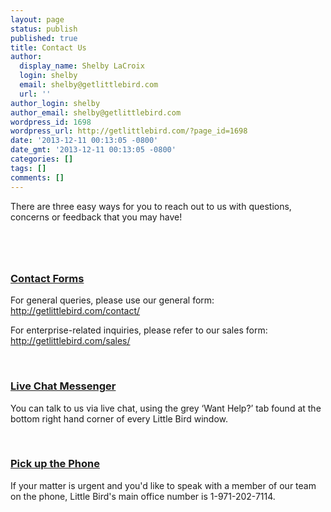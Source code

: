```yaml
---
layout: page
status: publish
published: true
title: Contact Us
author:
  display_name: Shelby LaCroix
  login: shelby
  email: shelby@getlittlebird.com
  url: ''
author_login: shelby
author_email: shelby@getlittlebird.com
wordpress_id: 1698
wordpress_url: http://getlittlebird.com/?page_id=1698
date: '2013-12-11 00:13:05 -0800'
date_gmt: '2013-12-11 00:13:05 -0800'
categories: []
tags: []
comments: []
---
```

<p>There are three easy ways for you to reach out to us with questions, concerns or feedback that you may have!<br />
&nbsp;<br />
&nbsp;<br />
&nbsp;</p>
<h2 dir="ltr"></h2>
<h3 dir="ltr"><span style="text-decoration: underline;">Contact Forms</span></h3>
<p dir="ltr">For general queries, please use our general form: <a href="http://getlittlebird.com/contact/">http://getlittlebird.com/contact/</a></p>
<p dir="ltr">For enterprise-related inquiries, please refer to our sales form: <a href="http://getlittlebird.com/sales/">http://getlittlebird.com/sales/</a></p>
<p>&nbsp;</p>
<h3><span style="text-decoration: underline;">Live Chat Messenger</span></h3>
<p dir="ltr">You can talk to us via live chat, using the grey ‘Want Help?’ tab found at the bottom right hand corner of every Little Bird window.</p>
<p>&nbsp;</p>
<h3 dir="ltr"><span style="text-decoration: underline;">Pick up the Phone</span></h3>
<p>If your matter is urgent and you'd like to speak with a member of our team on the phone, Little Bird's main office number is 1-971-202-7114.<br />
&nbsp;<br />
&nbsp;</p>
